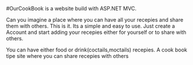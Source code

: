 #OurCookBook is a website build with ASP.NET MVC.
<p>Can you imagine a place where you can have all your recepies and share them with others. This is it. Its a simple and easy to use. Just create a Account and start adding your recepies either for yourself or to share with others.</p>
You can have either food or drink(coctails,moctails) recepies.
 A cook book tipe site where you can share recepies with others

